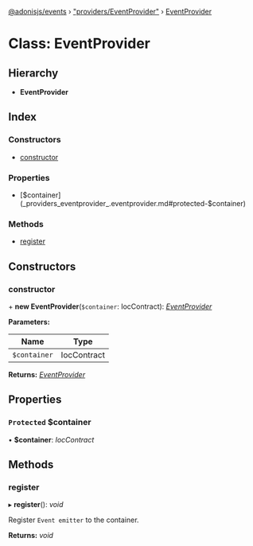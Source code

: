 [@adonisjs/events](../README.md) › ["providers/EventProvider"](../modules/_providers_eventprovider_.md) › [EventProvider](_providers_eventprovider_.eventprovider.md)

# Class: EventProvider

## Hierarchy

* **EventProvider**

## Index

### Constructors

* [constructor](_providers_eventprovider_.eventprovider.md#constructor)

### Properties

* [$container](_providers_eventprovider_.eventprovider.md#protected-$container)

### Methods

* [register](_providers_eventprovider_.eventprovider.md#register)

## Constructors

###  constructor

\+ **new EventProvider**(`$container`: IocContract): *[EventProvider](_providers_eventprovider_.eventprovider.md)*

**Parameters:**

Name | Type |
------ | ------ |
`$container` | IocContract |

**Returns:** *[EventProvider](_providers_eventprovider_.eventprovider.md)*

## Properties

### `Protected` $container

• **$container**: *IocContract*

## Methods

###  register

▸ **register**(): *void*

Register `Event emitter` to the container.

**Returns:** *void*
